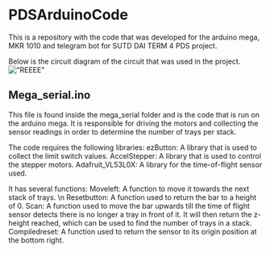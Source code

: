 # PDSArduinoCode
This is a repository with the code that was developed for the arduino mega, MKR 1010 and telegram bot for SUTD DAI TERM 4 PDS project.

Below is the circuit diagram of the circuit that was used in the project.
!["REEEE"](https://github.com/Shockbob17/PDSArduinoCode/blob/main/Circuit_Diagram.png?raw=true)

## Mega_serial.ino
This file is found inside the mega_serial folder and is the code that is run on the arduino mega.
It is responsible for driving the motors and collecting the sensor readings in order to determine the number of trays per stack.

The code requires the following libraries:
ezButton: A library that is used to collect the limit switch values.
AccelStepper: A library that is used to control the stepper motors.
Adafruit_VL53L0X: A library for the time-of-flight sensor used. 

It has several functions:
Moveleft: A function to move it towards the next stack of trays. \n
Resetbutton: A function used to return the bar to a height of 0.
Scan: A function used to move the bar upwards till the time of flight sensor detects there is no longer a tray in front of it. It will then return the z-height reached, which can be used to find the number of trays in a stack. 
Compiledreset: A function used to return the sensor to its origin position at the bottom right.	
